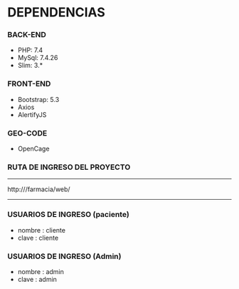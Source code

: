 # DEPENDENCIAS #

### BACK-END

 * PHP: 7.4
 * MySql: 7.4.26
 * Slim: 3.*
    
### FRONT-END

 * Bootstrap: 5.3
 * Axios
 * AlertifyJS

### GEO-CODE

   * OpenCage
    
### RUTA DE INGRESO DEL PROYECTO   
***
   http://<port>/farmacia/web/
***    

### USUARIOS DE INGRESO (paciente)

* nombre : cliente                         
* clave : cliente

### USUARIOS DE INGRESO (Admin)

* nombre : admin
* clave : admin

